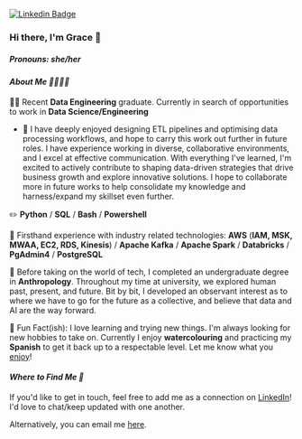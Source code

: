[![Linkedin Badge](https://img.shields.io/badge/-grxcewrxght-blue?style=flat&logo=Linkedin&logoColor=white&link=https://www.linkedin.com/in/grace-h-wright/)](https://www.linkedin.com/in/grace-h-wright/)

### **Hi there, I'm Grace 👋**
##### Pronouns: *she/her*

#### *About Me 👩🏻‍💻✨*

👨‍🏫 Recent **Data Engineering** graduate. Currently in search of opportunities to work in **Data Science/Engineering**
- 💭 I have deeply enjoyed designing ETL pipelines and optimising data processing workflows, and hope to carry this work out further in future roles. I have experience working in diverse, collaborative environments, and I excel at effective communication. With everything I've learned, I'm excited to actively contribute to shaping data-driven strategies that drive business growth and explore innovative solutions. I hope to collaborate more in future works to help consolidate my knowledge and harness/expand my skillset even further.

✏️ **Python** / **SQL** / **Bash** / **Powershell**

🔧 Firsthand experience with industry related technologies: **AWS** (**IAM, MSK, MWAA, EC2, RDS, Kinesis**) / **Apache Kafka** / **Apache Spark** / **Databricks** / **PgAdmin4** / **PostgreSQL**

🗿 Before taking on the world of tech, I completed an undergraduate degree in **Anthropology**. Throughout my time at university, we explored human past, present, and future. Bit by bit, I developed an observant interest as to where we have to go for the future as a collective, and believe that data and AI are the way forward. 

🎉 Fun Fact(ish): I love learning and trying new things. I'm always looking for new hobbies to take on. Currently I enjoy **watercolouring** and practicing my **Spanish** to get it back up to a respectable level. Let me know what you [enjoy](https://7mlgkmm0bfd.typeform.com/to/WgFopfp6)!


#### *Where to Find Me 🔭*

If you'd like to get in touch, feel free to add me as a connection on [LinkedIn](https://www.linkedin.com/in/grace-h-wright/)! I'd love to chat/keep updated with one another.

Alternatively, you can email me [here](mailto:gracehwright@outlook.com). 


<!--
**grxcewrxght/grxcewrxght** is a ✨ _special_ ✨ repository because its `README.md` (this file) appears on your GitHub profile.



- 🔭 I’m currently working on ...
- 🌱 I’m currently learning ...
- 👯 I’m looking to collaborate on ...
- 🤔 I’m looking for help with ...
- 💬 Ask me about ...
- 📫 How to reach me: ...
- 😄 Pronouns: ...
- ⚡ Fun fact: ...
-->

